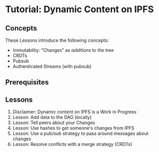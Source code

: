 # Tutorial: Dynamic Content on IPFS

## Concepts

These Lessons introduce the following concepts:

* Immutability: "Changes" as _additions_ to the tree
* CRDTs
* Pubsub
* Authenticated Streams \(with pubsub\)

## Prerequisites

## Lessons

1. Disclaimer: Dynamic content on IPFS is a Work in Progress
2. Lesson: Add data to the DAG \(locally\)
3. Lesson: Tell peers about your Changes
4. Lesson: Use hashes to get someone's changes from IPFS
5. Lesson: Use a pub/sub strategy to pass around messages about changes
6. Lesson: Resolve conflicts with a merge strategy \(CRDTs\)

